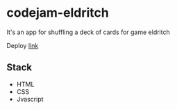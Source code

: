 # codejam-eldritch

It's an app for shuffling a deck of cards for game eldritch

Deploy [link](https://meek-bubblegum-d27169.netlify.app/)

## Stack
- HTML
- CSS
- Jvascript
